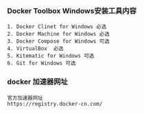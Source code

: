 ### Docker Toolbox Windows安装工具内容

	1. Docker Clinet for Windows 必选
	2. Docker Machine for Windows 必选
	3. Docker Compose for Windows 可选
	4. VirtualBox  必选
	5. Kitematic for Windows 可选
	6. Git for Windows 可选


### docker 加速器网址

	官方加速器网址
	https://registry.docker-cn.com/